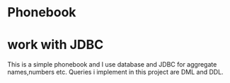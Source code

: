 # Phonebook
# work with JDBC
This is a simple phonebook and I use database and JDBC for aggregate names,numbers etc.
Queries i implement in this project are DML and DDL.

